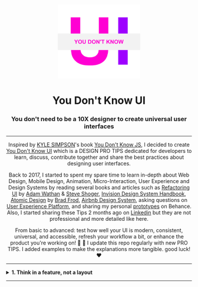 <div align="center">
  <img height="200" src="./LOGO.png"> 
  <h1>You Don't Know UI</h1>
  <h3>You don't need to be a 10X designer to create universal user interfaces</h3>

---

<span>Inspired by [KYLE SIMPSON](https://github.com/getify)'s book [You Don't Know JS](https://github.com/getify/You-Dont-Know-JS), I decided to create [You Don't Know UI](https://github.com/You-Dont-Know-UI) which is a DESIGN PRO TIPS dedicated for developers to learn, discuss, contribute together and share the best practices about designing user interfaces.

Back to 2017, I started to spent my spare time to learn in-depth about Web Design, Mobile Design, Animation, Micro-Interaction, User Experience and Design Systems by reading several books and articles such as [Refactoring UI](https://refactoringui.com/) by [Adam Wathan](https://github.com/adamwathan) & [Steve Shoger](https://www.steveschoger.com/), [Invision Design System Handbook](https://www.designbetter.co/design-systems-handbook), [Atomic Design](https://bradfrost.com/blog/post/atomic-web-design/) by [Brad Frod](https://github.com/bradfrost), [Airbnb Design System](https://github.com/airbnb), asking questions on [User Experience Platform](https://ux.stackexchange.com/), and sharing my personal [prototypes](https://www.behance.net/menaialaeddine) on Behance. Also, I started sharing these Tips 2 months ago on [Linkedin](https://www.linkedin.com/in/alaedddine/) but they are not professional and more detailed like here.


From basic to advanced: test how well your UI is modern, consistent, universal, and accessible, refresh your workflow a bit, or enhance the product you're working on! :muscle: :rocket: I update this repo regularly with new PRO TIPS. I added examples to make the explanations more tangible. good luck! :heart:</span>

</div>

--- 

<details><summary><b>1. Think in a feature, not a layout</b></summary>
<p>

I've wasted months not just days trying to create an MVP ( Minimal  Viable Product ) for an idea. I spent nights and nights refactoring the user interfaces by changing just the places of the components and the layouts. Don't be stupid like me!

When you start designing a new user interface for a web or mobile application, most of the time you think about the **structure** or the **position** of your components, so you start designing the Header or the Top Navigation as your first component in your UI. Me too I was doing this mistake!

Do you know why it's a mistake? Because you're limiting yourself from the beginning. Because you're seeing the App Design from Top-To-Down or Down-To-Top while the App Design is a **collection of features**. You're not building a house here using LEGO bricks! But you're building a car and you can start designing the engine or the wheels, right?

Most of the folks try to _copy & paste_ from popular websites and apps, without knowing the Standards or the Design Decisions for each product. This is the easiest way to find themselves _frustrated_, _limited_ and they figure out that they overthink only on _Generic Things_.

They focus on the _shape_ of their app but not the _core features_, and they start asking frequently these questions :

. <i>Where should I put the Logo?</i>

. <i>How many items should I have in the navigation bar?</i>

. <i>Should I have one or two sidebars?</i>

. <i>Should I have a Grid Layout or a Table of items?</i>

<img src="./assets/PRO_TIP_1_1.svg" width="100%"/>

But, what you don't know ( maybe ) is UI Components are made to solve certain problems that's related to _user interaction_, _data displaying_ or _new device screen invention_, and you may be noticed that _Humburger_ element is started to be well-known in mobile devices.
 
Obviously, we are not designing user interfaces but we are designing and implementing features, and Top Navigation is just a _common feature_ that helps users to do quick navigation for certain and most important pages.

So, don't care about common features or what I call them _Generic features_ or _layouts_.

Instead of starting by a _layout_, start with a _feature_ or a _specific functionality_ , and not any _feature_ but the _core feature_ in your product.

Let's say you'll build the next-gen social media app for sharing videos. You could start with this **core feature** : Share a short-form video.

The UI will need :

. <i>Field for upload a video</i>

. <i>Field for the caption</i>

. <i>Field for the description</i>

. <i>Button for posting or sharing</i>

. <i>Button for saving in draft</i>

These are the requirements to design your UI.


<img src="./assets/PRO_TIP_1_2.svg" width="100%"/>

[Edit →]()

</p>
</details>

---
